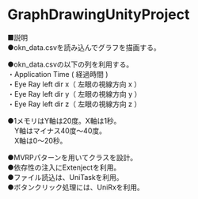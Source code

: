# GraphDrawingUnityProject

■説明  
●okn_data.csvを読み込んでグラフを描画する。 

●okn_data.csvの以下の列を利用する。  
・Application Time ( 経過時間 )  
・Eye Ray left dir  x（ 左眼の視線方向 x ）  
・Eye Ray left dir  y（ 左眼の視線方向 y ）  
・Eye Ray left dir  z（ 左眼の視線方向 z ）  

●1メモリはY軸は20度。X軸は1秒。  
　Y軸はマイナス40度～40度。  
　X軸は0～20秒。  

●MVRPパターンを用いてクラスを設計。  
●依存性の注入にExtenjectを利用。  
●ファイル読込は、UniTaskを利用。  
●ボタンクリック処理には、UniRxを利用。
